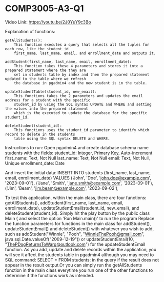 # COMP3005-A3-Q1

Video Link: https://youtu.be/2J0YuY9c3Bo

Explanation of functions:

    getAllStudents():
        This function executes a query that selects all the tuples for each row, like the student_id
        first_name, last_name, email, and enrollment_date and outputs it.

    addStudent(first_name, last_name, email, enrollment_date):
        This function takes these 4 parameters and stores it into a prepared statement where the they are
        set in students table by index and then the prepared statement updated to the table where we refresh
        the database in pgadmin4 and the new student is in the table.

    updateStudentTable(student_id, new_email):
        This functions takes the 2 parameters and updates the email address for a student with the specific
        student_id by using the SQL syntax UPDATE and WHERE and setting the values into the prepared statement
        which is the executed to update the database for the specific student_id.

    deleteStudent(student_id):
        This functions uses the student_id parameter to identify which record to delete in the students
        table using the SQL syntax DELETE and WHERE.

Instructions to run:
 Open pgadmin4 and create database schema name students with the fields:
    student_id: Integer, Primary Key, Auto-increment
    first_name: Text, Not Null
    last_name: Text, Not Null
    email: Text, Not Null, Unique
    enrollment_date: Date

And insert the initial data:
    INSERT INTO students (first_name, last_name, email, enrollment_date) VALUES
    ('John', 'Doe', 'john.doe@example.com', '2023-09-01'),
    ('Jane', 'Smith', 'jane.smith@example.com', '2023-09-01'),
    ('Jim', 'Beam', 'jim.beam@example.com', '2023-09-02');

To test this application, within the main class, there are four functions: getAllStudents(),
addStudent(first_name, last_name, email, enrollment_date), updateStudentEmail(student_id, new_email), and
deleteStudent(student_id).
Simply hit the play button by the public class Main { and select the option 'Run Main.main()' to run the program
Replace the function parameters for functions in the main class for addStudent(), updateStudentEmail() and deleteStudent()
with whatever you wish to add, such as addStudent("Winnie", "Pooh", "WinnieThePooh@gmail.com", java.sql.Date.valueOf("2009-12-19"))
or updateStudentEmail(10, "ThePDogReturnsToWarg@outlook.com") for the updateStudentEmail function.
As you add, update and delete records within the application, you will see it affect the students table in pgadmin4 although you may need to
SQL command: SELECT * FROM students; in the query if the result does not appear in the result output.Or you can simply run the
getAllStudents function in the main class everytime you run one of the other functions to determine if the functions work as intended.
